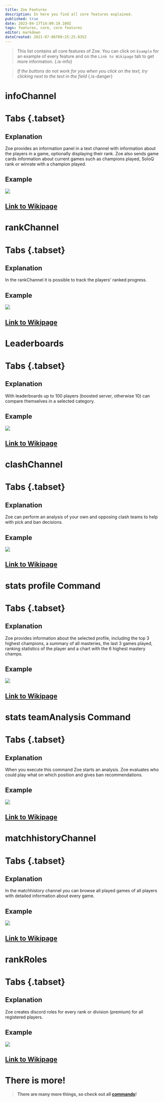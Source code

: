 ```yaml
---
title: Zoe Features
description: In here you find all core features explained.
published: true
date: 2023-04-17T14:09:19.109Z
tags: features, core, core features
editor: markdown
dateCreated: 2021-07-06T09:25:25.035Z
---
```



> This list contains all core features of Zoe. You can click on `Example` for an example of every feature and on the `Link to Wikipage` tab to get more information.
>{.is-info}

>*If the buttons do not work for you when you click on the text, try clicking next to the text in the field*
>{.is-danger}
<p>
 

# infoChannel
  # Tabs {.tabset}
## Explanation
Zoe provides an information panel in a text channel with information about the players in a game, optionally displaying their rank. Zoe also sends game cards information about current games such as champions played, SoloQ rank or winrate with a champion played.  
## Example  
![](/new_infopanel.png)
## [Link to Wikipage](https://wiki.zoe-discord-bot.ch/en/features/infoChannel/)
 
# rankChannel
  # Tabs {.tabset}
## Explanation
In the rankChannel it is possible to track the players' ranked progress. 
## Example  
![](/new_rankchannel_message.png)
## [Link to Wikipage](https://wiki.zoe-discord-bot.ch/en/features/rankChannel/)
    
# Leaderboards
  # Tabs {.tabset}
## Explanation
With leaderboards up to 100 players (boosted server, otherwise 10) can compare themselves in a selected category.  
## Example
![](/new_leaderboard_mastery_points_champion.png) 
## [Link to Wikipage](https://wiki.zoe-discord-bot.ch/en/features/leaderboards/)
    
# clashChannel
  # Tabs {.tabset}
## Explanation
Zoe can perform an analysis of your own and opposing clash teams to help with pick and ban decisions. 
## Example
![](/new_clashinactive.png)
## [Link to Wikipage](https://wiki.zoe-discord-bot.ch/en/features/clashChannel/)
   
# stats profile Command
  # Tabs {.tabset}
## Explanation
Zoe provides information about the selected profile, including the top 3 highest champions, a summary of all masteries, the last 3 games played, ranking statistics of the player and a chart with the 6 highest mastery champs.
## Example 
![](/new_statsprofile.png)
## [Link to Wikipage](https://wiki.zoe-discord-bot.ch/en/commands/stats/profile)
    
# stats teamAnalysis Command
  # Tabs {.tabset}
## Explanation
When you execute this command Zoe starts an analysis. Zoe evaluates who could play what on which position and gives ban recommendations.
## Example
![](/new_statsteamanalysis.png)
## [Link to Wikipage](https://wiki.zoe-discord-bot.ch/en/commands/stats/teamAnalysis)

# matchhistoryChannel
  # Tabs {.tabset}
## Explanation
In the matchhistory channel you can browse all played games of all players with detailed information about every game.
## Example
![](/new_matchhistorychannel.png)
## [Link to Wikipage](https://wiki.zoe-discord-bot.ch/en/features/matchhistoryChannel)
  
 
# rankRoles
  # Tabs {.tabset}
## Explanation
Zoe creates discord roles for every rank or division (premium) for all registered players.
## Example
![](/improved_rankroles_5.png)
## [Link to Wikipage](http://wiki.zoe-discord-bot.ch/en/features/rankroles)  
  
 # There is more!
  
> **There are many more things, so check out all [commands](https://wiki.zoe-discord-bot.ch/en/commands)!**
